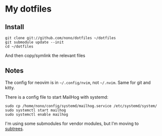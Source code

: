 My dotfiles
===========

Install
-------

```
git clone git://github.com/nono/dotfiles ~/dotfiles
git submodule update --init
cd ~/dotfiles
```
And then copy/symlink the relevant files

Notes
-----

The config for neovim is in `~/.config/nvim`, not `~/.nvim`.
Same for git and kitty.

There is a config file to start MailHog with systemd:

```
sudo cp /home/nono/config/systemd/mailhog.service /etc/systemd/system/
sudo systemctl start mailhog
sudo systemctl enable mailhog
```

I'm using some submodules for vendor modules, but I'm moving to
[subtrees](http://blogs.atlassian.com/2013/05/alternatives-to-git-submodule-git-subtree/).
